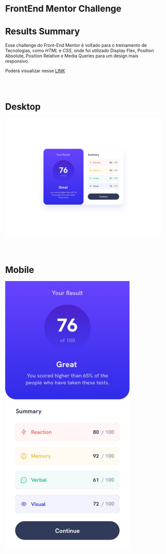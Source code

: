 # FrontEnd Mentor Challenge

# Results Summary

Esse challenge do Front-End Mentor é voltado para o treinamento de Tecnologias, como _HTML_ e _CSS_, onde foi utilizado Display Flex, Position Absolute, Position Relative e Media Queries para um design mais responsivo.

Poderá visualizar nesse <a target="_blank" href="https://thejrodrigues.github.io/Results-Summary/">LINK</a>
<br></br>
<br></br>

# Desktop

<img src="design/desktop-design.jpg" alt="Tela da estilização Desktop" width="800px">
<br></br>
<br></br>

# Mobile

<img src="design/mobile-design.jpg" alt="Tela da estilização Desktop" width="400px">
